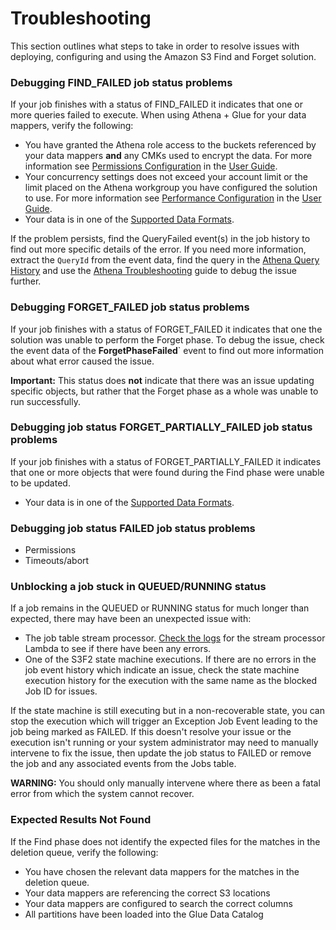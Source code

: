 # Troubleshooting

This section outlines what steps to take in order to resolve issues with
deploying, configuring and using the Amazon S3 Find and Forget solution.

### Debugging FIND_FAILED job status problems

If your job finishes with a status of FIND_FAILED it indicates that
one or more queries failed to execute. When using Athena + Glue for your
data mappers, verify the following:

- You have granted the Athena role access to the buckets referenced by your
data mappers **and** any CMKs used to encrypt the data. For more information
see [Permissions Configuration] in the [User Guide].
- Your concurrency settings does not exceed your account limit or the limit
placed on the Athena workgroup you have configured the solution to use.
For more information see [Performance Configuration] in the [User Guide].
- Your data is in one of the [Supported Data Formats].

If the problem persists, find the QueryFailed event(s) in the job history
to find out more specific details of the error. If you need more information,
extract the `QueryId` from the event data, find the query in the
[Athena Query History] and use the [Athena Troubleshooting] guide to
debug the issue further.

### Debugging FORGET_FAILED job status problems

If your job finishes with a status of FORGET_FAILED it indicates that one the
solution was unable to perform the Forget phase. To debug the issue, check the
event data of the **ForgetPhaseFailed**` event to find out more information
about what error caused the issue.

**Important:** This status does **not** indicate that there was an issue
updating specific objects, but rather that the Forget phase as a whole was
unable to run successfully. 

### Debugging job status FORGET_PARTIALLY_FAILED job status problems

If your job finishes with a status of FORGET_PARTIALLY_FAILED it indicates that
one or more objects that were found during the Find phase were unable to be
updated.

- Your data is in one of the [Supported Data Formats].

### Debugging job status FAILED job status problems

- Permissions
- Timeouts/abort

### Unblocking a job stuck in QUEUED/RUNNING status

If a job remains in the QUEUED or RUNNING status for much longer than
expected, there may have been an unexpected issue with:

- The job table stream processor. [Check the logs](https://docs.aws.amazon.com/lambda/latest/dg/monitoring-functions-logs.html)
for the stream processor Lambda to see if there have been any errors.
- One of the S3F2 state machine executions.  If there are no errors in the job
event history which indicate an issue, check the state machine execution history
for the execution with the same name as the blocked Job ID for issues.

If the state machine is still executing but in a non-recoverable state, you
can stop the execution which will trigger an Exception Job Event leading to the
job being marked as FAILED. If this doesn't resolve your issue or the execution
isn't running or your system administrator may need to manually intervene to
fix the issue, then update the job status to FAILED or remove the job and any
associated events from the Jobs table.

**WARNING:** You should only manually intervene where there as been a fatal
error from which the system cannot recover.

### Expected Results Not Found

If the Find phase does not identify the expected files for the matches in the
deletion queue, verify the following:

- You have chosen the relevant data mappers for the matches in the deletion
  queue.
- Your data mappers are referencing the correct S3 locations
- Your data mappers are configured to search the correct columns
- All partitions have been loaded into the Glue Data Catalog

[User Guide]: USER_GUIDE.md
[Permissions Configuration]: USER_GUIDE.md#granting-access-to-data
[Performance Configuration]: USER_GUIDE.md#adjusting-performance-configuration
[Athena Query History]: https://docs.aws.amazon.com/athena/latest/ug/querying.html#queries-viewing-history
[Athena Troubleshooting]: https://docs.aws.amazon.com/athena/latest/ug/troubleshooting.html
[Supported Data Formats]: LIMITS.md#supported-data-formats
